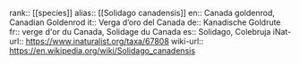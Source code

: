 

rank:: [[species]]
alias:: [[Solidago canadensis]]
en:: Canada goldenrod, Canadian Goldenrod
it:: Verga d’oro del Canada
de:: Kanadische Goldrute
fr:: verge d'or du Canada, Solidage du Canada
es:: Solidago, Colebruja
iNat-url:: https://www.inaturalist.org/taxa/67808
wiki-url:: https://en.wikipedia.org/wiki/Solidago_canadensis